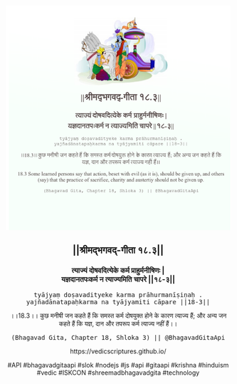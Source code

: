 <img src="../../asset/BG_18_3.png"/>
<center><h2>||श्रीमद्‍भगवद्‍-गीता १८.३||</h2>
<h3>त्याज्यं दोषवदित्येके कर्म प्राहुर्मनीषिणः |<br/>यज्ञदानतपःकर्म न त्याज्यमिति चापरे ||१८-३||</h3>
<pre>tyājyaṃ doṣavadityeke karma prāhurmanīṣiṇaḥ .<br/>yajñadānatapaḥkarma na tyājyamiti cāpare ||18-3||</pre>
<p>।।18.3।। कुछ मनीषी जन कहते हैं कि समस्त कर्म दोषयुक्त होने के कारण त्याज्य हैं; और अन्य जन कहते हैं कि यज्ञ, दान और तपरूप कर्म त्याज्य नहीं हैं।।</p>
<pre>(Bhagavad Gita, Chapter 18, Shloka 3) || @BhagavadGitaApi</pre><p>https://vedicscriptures.github.io/</p><p>#API #bhagavadgitaapi #slok #nodejs #js #api #gitaapi #krishna #hinduism #vedic #ISKCON #shreemadbhagavadgita #technology</p></center>